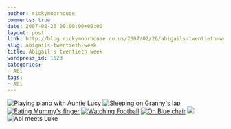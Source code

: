 ```yaml
---
author: rickymoorhouse
comments: true
date: 2007-02-26 00:00:00+00:00
layout: post
link: http://blog.rickymoorhouse.co.uk/2007/02/26/abigails-twentieth-week/
slug: abigails-twentieth-week
title: Abigail's twentieth week
wordpress_id: 1523
categories:
- Abi
tags:
- Abi
---
```



[![Playing piano with Auntie Lucy](http://samespirit.net/ricky/images/365/2007-02-18a.png)](http://samespirit.net/ricky/images/365/big/2007-02-18a.jpg)
[![Sleeping on Granny's lap](http://samespirit.net/ricky/images/365/2007-02-18b.png)](http://samespirit.net/ricky/images/365/big/2007-02-18b.jpg)
[![Eating Mummy's finger](http://samespirit.net/ricky/images/365/2007-02-18c.png)](http://samespirit.net/ricky/images/365/big/2007-02-18c.jpg)
[![Watching Football](http://samespirit.net/ricky/images/365/2007-02-18d.png)](http://samespirit.net/ricky/images/365/big/2007-02-18d.jpg)
[![On Blue chair](http://samespirit.net/ricky/images/365/2007-02-18e.png)](http://samespirit.net/ricky/images/365/big/2007-02-18e.jpg)
[![](http://samespirit.net/ricky/images/365/2007-02-18f.png)](http://samespirit.net/ricky/images/365/big/2007-02-18f.jpg)
[](http://samespirit.net/ricky/images/365/big/2007-02-18h.jpg)
[](http://samespirit.net/ricky/images/365/big/2007-02-18i.jpg)
![Abi meets Luke](http://samespirit.net/ricky/images/365/2007-02-18g.png)

